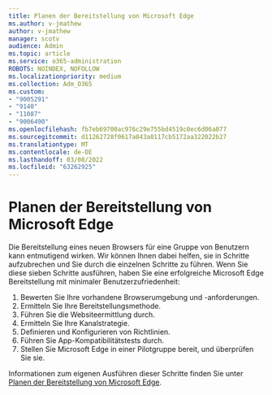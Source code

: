 ```yaml
---
title: Planen der Bereitstellung von Microsoft Edge
ms.author: v-jmathew
author: v-jmathew
manager: scotv
audience: Admin
ms.topic: article
ms.service: o365-administration
ROBOTS: NOINDEX, NOFOLLOW
ms.localizationpriority: medium
ms.collection: Adm_O365
ms.custom:
- "9005291"
- "9140"
- "11087"
- "9006490"
ms.openlocfilehash: fb7eb69700ac976c29e755bd4519c0ec6d06a077
ms.sourcegitcommit: d11262728f0617a843a0117cb5172aa322022b27
ms.translationtype: MT
ms.contentlocale: de-DE
ms.lasthandoff: 03/08/2022
ms.locfileid: "63262925"
---
```

# <a name="plan-your-deployment-of-microsoft-edge"></a>Planen der Bereitstellung von Microsoft Edge

Die Bereitstellung eines neuen Browsers für eine Gruppe von Benutzern kann entmutigend wirken. Wir können Ihnen dabei helfen, sie in Schritte aufzubrechen und Sie durch die einzelnen Schritte zu führen. Wenn Sie diese sieben Schritte ausführen, haben Sie eine erfolgreiche Microsoft Edge Bereitstellung mit minimaler Benutzerzufriedenheit:

1. Bewerten Sie Ihre vorhandene Browserumgebung und -anforderungen.
2. Ermitteln Sie Ihre Bereitstellungsmethode.
3. Führen Sie die Websiteermittlung durch.
4. Ermitteln Sie Ihre Kanalstrategie.
5. Definieren und Konfigurieren von Richtlinien.
6. Führen Sie App-Kompatibilitätstests durch.
7. Stellen Sie Microsoft Edge in einer Pilotgruppe bereit, und überprüfen Sie sie.

Informationen zum eigenen Ausführen dieser Schritte finden Sie unter [Planen der Bereitstellung von Microsoft Edge](https://go.microsoft.com/fwlink/?linkid=2129990).
